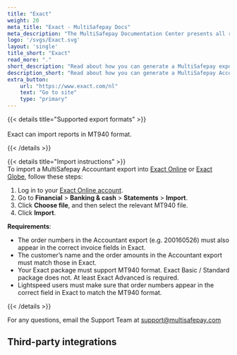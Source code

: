 ```yaml
---
title: "Exact"
weight: 20
meta_title: "Exact - MultiSafepay Docs"
meta_description: "The MultiSafepay Documentation Center presents all relevant information about our Plugins and API. You can also find support pages for payment methods, tools and general questions as well as the contact details of our Support and Integration Teams."
logo: '/svgs/Exact.svg'
layout: 'single'
title_short: "Exact"
read_more: "."
short_description: "Read about how you can generate a MultiSafepay export and import to your Exact platform"
description_short: "Read about how you can generate a MultiSafepay Accountant Export for your Exact software platform."
extra_button:
    url: "https://www.exact.com/nl" 
    text: "Go to site" 
    type: "primary"
---
```


{{< details title="Supported export formats" >}}  
&nbsp;  
Exact can import reports in MT940 format.

{{< /details >}}

{{< details title="Import instructions" >}}
&nbsp;  
To import a MultiSafepay Accountant export into [Exact Online](https://www.exact.com/software/exact-online) or [Exact Globe](https://www.exact.com/software/exact-globe), follow these steps:

1. Log in to your [Exact Online account](https://start.exactonline.nl/docs/Login.aspx?ReturnUrl=%2fdocs%2fMenuPortal.aspx#_ga=2.221698527.659438293.1581330144-1715983246.1581330144).
2. Go to **Financial** > **Banking & cash** > **Statements** > **Import**.
3. Click **Choose file**, and then select the relevant MT940 file.
4. Click **Import**.

**Requirements**:

- The order numbers in the Accountant export (e.g. 200160526) must also appear in the correct invoice fields in Exact.
- The customer’s name and the order amounts in the Accountant export must match those in Exact.
- Your Exact package must support MT940 format. Exact Basic / Standard package does not. At least Exact Advanced is required. 
- Lightspeed users must make sure that order numbers appear in the correct field in Exact to match the MT940 format.

{{< /details >}}

For any questions, email the Support Team at <support@multisafepay.com>

## Third-party integrations